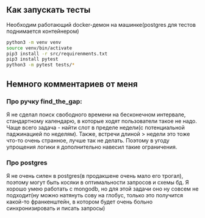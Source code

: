 ## Как запускать тесты

Необходим работающий docker-демон на машинке(postgres для тестов поднимается контейнером)

```bash
python3 -m venv venv
source venv/bin/activate
pip3 install -r src/requirenments.txt
pip3 install pytest
python3 -m pytest tests/*
```

## Немного комментариев от меня

### Про ручку find_the_gap:

Я не сделал поиск свободного времени на бесконечном интервале, стандартному календарю, в которые ходят пользователи такое не надо. Чаще всего задача - найти слот в пределе недели(с потенциальной паджинацией по неделям). Также, встречи длиной > недели это тоже что-то очень странное, лучше так не делать. Поэтому в угоду упрощения логики я дополнительно навесил такие ограничения.

### Про postgres

Я не очень силен в postgres(в продакшене очень мало его трогал), поэтому могут быть косяки в оптимальности запросов и схемы бд. 
Я хорошо умею работать с mongodb, но для этой задачи оно ну совсем не подходит(ну можно натянуть сову на глобус, только это получится какой-то франкенштейн, в котором будет очень больно синхронизировать и писать запросы)


